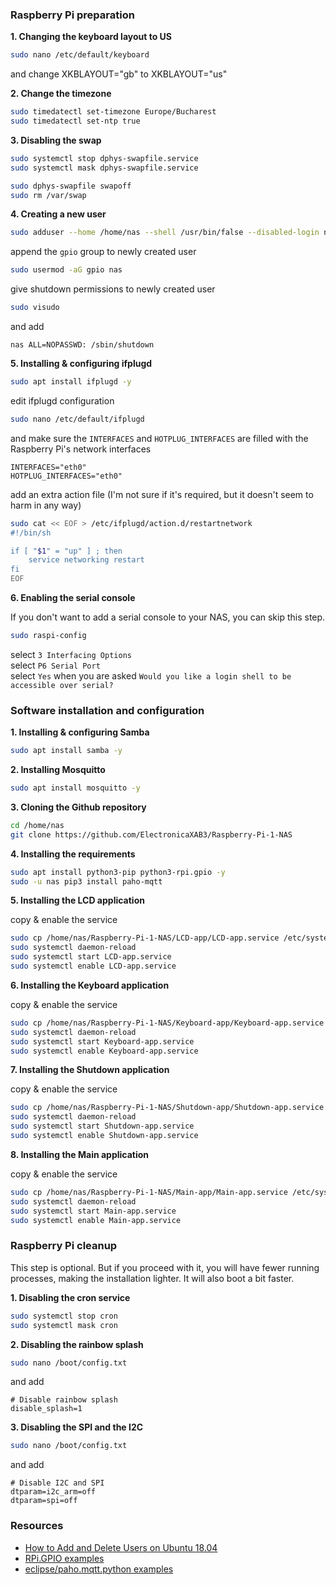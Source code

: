 ### Raspberry Pi preparation

**1. Changing the keyboard layout to US**

```bash
sudo nano /etc/default/keyboard
```

and change XKBLAYOUT="gb" to XKBLAYOUT="us"

**2. Change the timezone**

```bash
sudo timedatectl set-timezone Europe/Bucharest
sudo timedatectl set-ntp true
```

**3. Disabling the swap**

```bash
sudo systemctl stop dphys-swapfile.service
sudo systemctl mask dphys-swapfile.service
```

```bash
sudo dphys-swapfile swapoff
sudo rm /var/swap
```

**4. Creating a new user**

```bash
sudo adduser --home /home/nas --shell /usr/bin/false --disabled-login nas
```

append the `gpio` group to newly created user

```bash
sudo usermod -aG gpio nas
```

give shutdown permissions to newly created user

```bash
sudo visudo
```

and add

```text
nas ALL=NOPASSWD: /sbin/shutdown
```

**5. Installing & configuring ifplugd**

```bash
sudo apt install ifplugd -y
```

edit ifplugd configuration

```bash
sudo nano /etc/default/ifplugd
```

and make sure the `INTERFACES` and `HOTPLUG_INTERFACES` are filled with the Raspberry Pi's network interfaces

```text
INTERFACES="eth0"
HOTPLUG_INTERFACES="eth0"
```

add an extra action file (I'm not sure if it's required, but it doesn't seem to harm in any way)

```bash
sudo cat << EOF > /etc/ifplugd/action.d/restartnetwork
#!/bin/sh

if [ "$1" = "up" ] ; then
    service networking restart
fi
EOF
```

**6. Enabling the serial console**

If you don't want to add a serial console to your NAS, you can skip this step.

```bash
sudo raspi-config
```

select `3 Interfacing Options`  
select `P6 Serial Port`  
select `Yes` when you are asked `Would you like a login shell to be accessible over serial?`

### Software installation and configuration

**1. Installing & configuring Samba**

```bash
sudo apt install samba -y
```

**2. Installing Mosquitto**

```bash
sudo apt install mosquitto -y
```

**3. Cloning the Github repository**

```bash
cd /home/nas
git clone https://github.com/ElectronicaXAB3/Raspberry-Pi-1-NAS
```

**4. Installing the requirements**

```bash
sudo apt install python3-pip python3-rpi.gpio -y
sudo -u nas pip3 install paho-mqtt
```

**5. Installing the LCD application**

copy & enable the service

```bash
sudo cp /home/nas/Raspberry-Pi-1-NAS/LCD-app/LCD-app.service /etc/systemd/system/LCD-app.service
sudo systemctl daemon-reload
sudo systemctl start LCD-app.service
sudo systemctl enable LCD-app.service
```

**6. Installing the Keyboard application**

copy & enable the service

```bash
sudo cp /home/nas/Raspberry-Pi-1-NAS/Keyboard-app/Keyboard-app.service /etc/systemd/system/Keyboard-app.service
sudo systemctl daemon-reload
sudo systemctl start Keyboard-app.service
sudo systemctl enable Keyboard-app.service
```

**7. Installing the Shutdown application**

copy & enable the service

```bash
sudo cp /home/nas/Raspberry-Pi-1-NAS/Shutdown-app/Shutdown-app.service /etc/systemd/system/Shutdown-app.service
sudo systemctl daemon-reload
sudo systemctl start Shutdown-app.service
sudo systemctl enable Shutdown-app.service
```

**8. Installing the Main application**

copy & enable the service

```bash
sudo cp /home/nas/Raspberry-Pi-1-NAS/Main-app/Main-app.service /etc/systemd/system/Main-app.service
sudo systemctl daemon-reload
sudo systemctl start Main-app.service
sudo systemctl enable Main-app.service
```

### Raspberry Pi cleanup

This step is optional. But if you proceed with it, you will have fewer running processes, making the installation lighter. It will also boot a bit faster.

**1. Disabling the cron service**

```bash
sudo systemctl stop cron
sudo systemctl mask cron
```

**2. Disabling the rainbow splash**

```bash
sudo nano /boot/config.txt
```

and add

```text
# Disable rainbow splash
disable_splash=1
```

**3. Disabling the SPI and the I2C**

```bash
sudo nano /boot/config.txt
```

and add

```text
# Disable I2C and SPI
dtparam=i2c_arm=off
dtparam=spi=off
```

### Resources

- [How to Add and Delete Users on Ubuntu 18.04](https://www.digitalocean.com/community/tutorials/how-to-add-and-delete-users-on-ubuntu-18-04)
- [RPi.GPIO examples](https://sourceforge.net/p/raspberry-gpio-python/wiki/Examples/)
- [eclipse/paho.mqtt.python examples](https://github.com/eclipse/paho.mqtt.python/tree/af64c3845663caaebaba0720549eb363067ca07a/examples)
